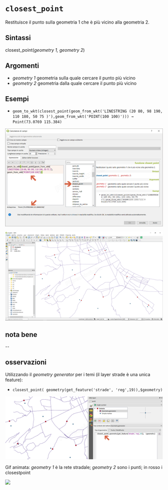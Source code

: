 # `closest_point`

Restituisce il punto sulla geometria 1 che è più vicino alla geometria 2.

## Sintassi

closest_point(_geometry 1, geometry 2_)

## Argomenti

* _geometry 1_ geometria sulla quale cercare il punto più vicino
* _geometry 2_ geometria dalla quale cercare il punto più vicino


## Esempi

* `geom_to_wkt(closest_point(geom_from_wkt('LINESTRING (20 80, 98 190, 110 180, 50 75 )'),geom_from_wkt('POINT(100 100)'))) → Point(73.0769 115.384)`

![](/img/geometria/closest_point/closest_point1.png)

![](/img/geometria/closest_point/closest_point2.png)

## nota bene

--

## osservazioni

Utilizzando il _geometry generator_ per i temi (il layer strade è una unica feature):

* `closest_point( geometry(get_feature('strade', 'reg',19)),$geometry)`

![](/img/geometria/closest_point/closest_point3.png)

Gif animata: _geometry 1_ è la rete stradale; _geometry 2_ sono i punti; in rosso i closestpoint

![](/img/geometria/closest_point/closestpoint.gif)